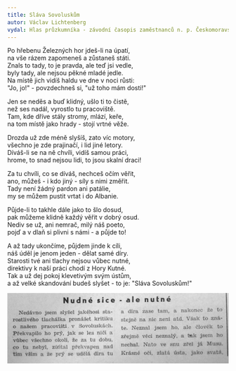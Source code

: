 ```yaml
---
title: Sláva Sovoluskům 
autor: Václav Lichtenberg
vydal: Hlas průzkumníka - závodní časopis zaměstnanců n. p. Českomoravský rudný průzkum Kutná Hora, 1955
---
```


Po hřebenu Železných hor jdeš-li na úpatí,  
na vše rázem zapomeneš a zůstaneš státi.  
Znals to tady, to je pravda, ale teď jsi vedle,   
byly tady, ale nejsou pěkné mladé jedle.   
Na místě jich vidíš haldu ve dne v noci růsti:  
"Jo, jo!" - povzdechneš si, "už toho mám dosti!"

Jen se neděs a buď klidný, ušlo ti to čistě,   
než ses nadál, vyrostlo tu pracoviště.   
Tam, kde dříve stály stromy, mlází, keře,   
na tom místě jako hrady - stojí vrtné věže.

Drozda už zde méně slyšíš, zato víc motory,   
všechno je zde prajinačí, i lid jiné letory.  
Díváš-li se na ně chvíli, vidíš samou práci,  
hrome, to snad nejsou lidi, to jsou skalní draci!

Za tu chvíli, co se díváš, nechceš očím věřit,   
ano, můžeš - i kdo jiný - síly s nimi změřit.   
Tady není žádný pardon ani patálie,   
my se můžem pustit vrtat i do Albanie.

Půjde-li to takhle dále jako to šlo dosud,   
pak můžeme klidně každý věřit v dobrý osud.   
Nediv se už, ani nemrač, milý náš poeto,   
pojď a v dlaň si plivni s námi - a půjde to!

A až tady ukončíme, půjdem jinde k cíli,   
náš úděl je jenom jeden - dělat samé díry.   
Starosti tvé ani tlachy nejsou vůbec nutné,   
direktivy k naší práci chodí z Hory Kutné.  
Tak a už dej pokoj klevetivým svým ústům,   
a až velké skandování budeš slyšet - to je: "Sláva Sovoluskům!"

![](/img/sovolusky.jpg)